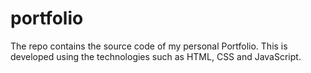 # portfolio
The repo contains the source code of my personal Portfolio. This is developed using the technologies such as HTML, CSS and JavaScript.
